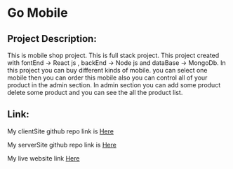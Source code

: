 # Go Mobile

## Project Description:

This is mobile shop project. This is full stack project. This project created with fontEnd -> React js , backEnd -> Node js and dataBase -> MongoDb. 
In this project you can buy different kinds of mobile. you can select one mobile then you can order this mobile also you can control all of your product in the admin section. In admin section you can add some product delete some product and you can see the all the product list. 

## Link:

My clientSite github repo link is [Here](https://github.com/Arifuzzaman-Nishan/Go-Mobile-Client)

My serverSite github repo link is [Here](https://github.com/Arifuzzaman-Nishan/Go-Mobile-Server)

My live website link [Here](https://go-mobilee.web.app/)


